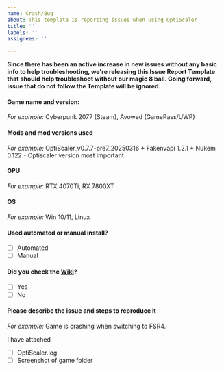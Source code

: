 ```yaml
---
name: Crash/Bug
about: This template is reporting issues when using OptiScaler
title: ''
labels: ''
assignees: ''

---
```


**Since there has been an active increase in new issues without any basic info to help troubleshooting, we're releasing this Issue Report Template that should help troubleshoot without our magic 8 ball. Going forward, issue that do not follow the Template will be ignored.**

#### Game name and version:
*For example:* Cyberpunk 2077 (Steam), Avowed (GamePass/UWP)

#### Mods and mod versions used 
*For example:* OptiScaler_v0.7.7-pre7_20250316 + Fakenvapi 1.2.1 + Nukem 0.122 - Optiscaler version most important

#### GPU
*For example:*  RTX 4070Ti, RX 7800XT

#### OS 
*For example:*  Win 10/11, Linux

#### Used automated or manual install?
 - [ ] Automated
 - [ ] Manual

#### Did you check the [Wiki](https://github.com/cdozdil/OptiScaler/wiki)?
 - [ ] Yes
 - [ ] No

#### Please describe the issue and steps to reproduce it
*For example:* Game is crashing when switching to FSR4.

I have attached
 - [ ] OptiScaler.log
 - [ ] Screenshot of game folder
